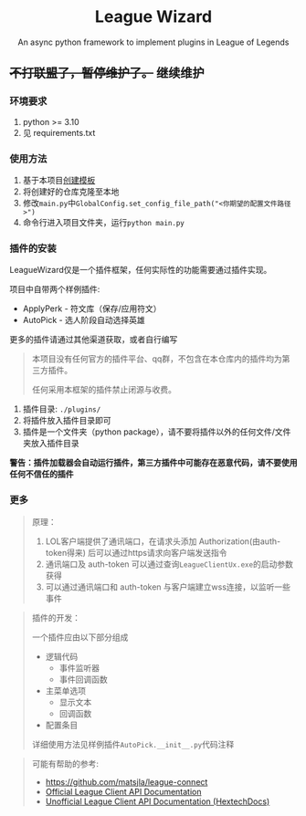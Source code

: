 <div align="center">

  # League Wizard
  An async python framework to implement plugins in League of Legends

</div>

## <del>不打联盟了，暂停维护了。</del> 继续维护

### 环境要求

1. python >= 3.10
2. 见 requirements.txt

### 使用方法

1. 基于本项目[创建模板](https://github.com/ninthseason/LeagueWizard/generate)
2. 将创建好的仓库克隆至本地
3. 修改`main.py`中`GlobalConfig.set_config_file_path("<你期望的配置文件路径>")`
4. 命令行进入项目文件夹，运行`python main.py`

### 插件的安装

LeagueWizard仅是一个插件框架，任何实际性的功能需要通过插件实现。

项目中自带两个样例插件:

- ApplyPerk - 符文库（保存/应用符文）
- AutoPick - 选人阶段自动选择英雄

更多的插件请通过其他渠道获取，或者自行编写

> 本项目没有任何官方的插件平台、qq群，不包含在本仓库内的插件均为第三方插件。
>
> 任何采用本框架的插件禁止闭源与收费。

1. 插件目录: `./plugins/`
2. 将插件放入插件目录即可
3. 插件是一个文件夹（python package），请不要将插件以外的任何文件/文件夹放入插件目录

**警告：插件加载器会自动运行插件，第三方插件中可能存在恶意代码，请不要使用任何不信任的插件**

### 更多

> 原理：
>
> 1. LOL客户端提供了通讯端口，在请求头添加 Authorization(由auth-token得来) 后可以通过https请求向客户端发送指令
> 2. 通讯端口及 auth-token 可以通过查询`LeagueClientUx.exe`的启动参数获得
> 3. 可以通过通讯端口和 auth-token 与客户端建立wss连接，以监听一些事件



> 插件的开发：
>
> 一个插件应由以下部分组成
>
> - 逻辑代码
>   - 事件监听器
>   - 事件回调函数
> - 主菜单选项
>   - 显示文本
>   - 回调函数
> - 配置条目
>
> 详细使用方法见样例插件`AutoPick.__init__.py`代码注释



> 可能有帮助的参考:
>
> - https://github.com/matsjla/league-connect
> - [Official League Client API Documentation](https://developer.riotgames.com/docs/lol#league-client-api)
> - [Unofficial League Client API Documentation (HextechDocs)](https://www.hextechdocs.dev/lol/lcuapi)
